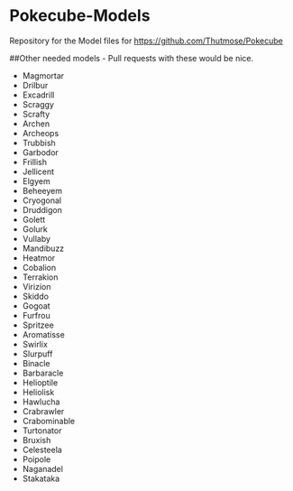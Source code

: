 # Pokecube-Models
Repository for the Model files for https://github.com/Thutmose/Pokecube

##Other needed models - Pull requests with these would be nice.

-   Magmortar
-   Drilbur
-   Excadrill
-   Scraggy
-   Scrafty
-   Archen
-   Archeops
-   Trubbish
-   Garbodor
-   Frillish
-   Jellicent
-   Elgyem
-   Beheeyem
-   Cryogonal
-   Druddigon
-   Golett
-   Golurk
-   Vullaby
-   Mandibuzz
-   Heatmor
-   Cobalion
-   Terrakion
-   Virizion
-   Skiddo
-   Gogoat
-   Furfrou
-   Spritzee
-   Aromatisse
-   Swirlix
-   Slurpuff
-   Binacle
-   Barbaracle
-   Helioptile
-   Heliolisk
-   Hawlucha
-   Crabrawler
-   Crabominable
-   Turtonator
-   Bruxish
-   Celesteela
-   Poipole
-   Naganadel
-   Stakataka
